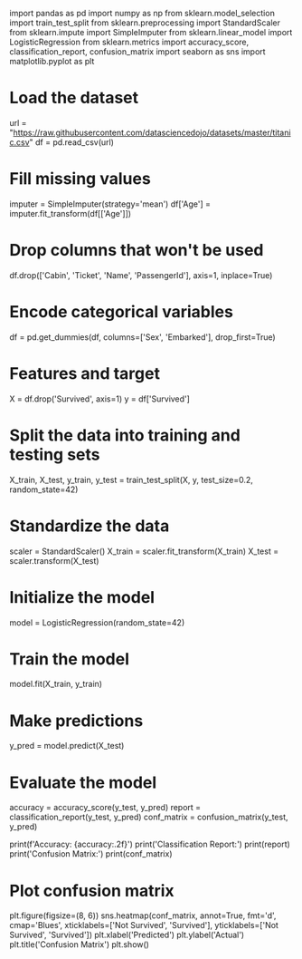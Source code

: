 import pandas as pd
import numpy as np
from sklearn.model_selection import train_test_split
from sklearn.preprocessing import StandardScaler
from sklearn.impute import SimpleImputer
from sklearn.linear_model import LogisticRegression
from sklearn.metrics import accuracy_score, classification_report, confusion_matrix
import seaborn as sns
import matplotlib.pyplot as plt

# Load the dataset
url = "https://raw.githubusercontent.com/datasciencedojo/datasets/master/titanic.csv"
df = pd.read_csv(url)

# Fill missing values
imputer = SimpleImputer(strategy='mean')
df['Age'] = imputer.fit_transform(df[['Age']])

# Drop columns that won't be used
df.drop(['Cabin', 'Ticket', 'Name', 'PassengerId'], axis=1, inplace=True)

# Encode categorical variables
df = pd.get_dummies(df, columns=['Sex', 'Embarked'], drop_first=True)

# Features and target
X = df.drop('Survived', axis=1)
y = df['Survived']

# Split the data into training and testing sets
X_train, X_test, y_train, y_test = train_test_split(X, y, test_size=0.2, random_state=42)

# Standardize the data
scaler = StandardScaler()
X_train = scaler.fit_transform(X_train)
X_test = scaler.transform(X_test)

# Initialize the model
model = LogisticRegression(random_state=42)

# Train the model
model.fit(X_train, y_train)

# Make predictions
y_pred = model.predict(X_test)

# Evaluate the model
accuracy = accuracy_score(y_test, y_pred)
report = classification_report(y_test, y_pred)
conf_matrix = confusion_matrix(y_test, y_pred)

print(f'Accuracy: {accuracy:.2f}')
print('Classification Report:')
print(report)
print('Confusion Matrix:')
print(conf_matrix)

# Plot confusion matrix
plt.figure(figsize=(8, 6))
sns.heatmap(conf_matrix, annot=True, fmt='d', cmap='Blues', xticklabels=['Not Survived', 'Survived'], yticklabels=['Not Survived', 'Survived'])
plt.xlabel('Predicted')
plt.ylabel('Actual')
plt.title('Confusion Matrix')
plt.show()
